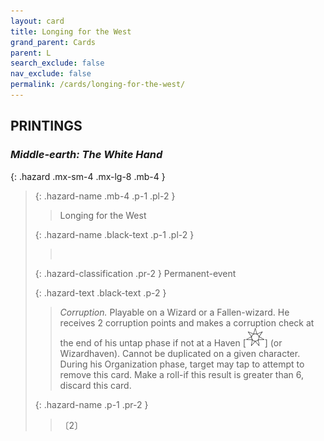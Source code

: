 ```yaml
---
layout: card
title: Longing for the West
grand_parent: Cards
parent: L
search_exclude: false
nav_exclude: false
permalink: /cards/longing-for-the-west/
---
```


## PRINTINGS


### _Middle-earth: The White Hand_

{: .hazard .mx-sm-4 .mx-lg-8 .mb-4 }
> {: .hazard-name .mb-4 .p-1 .pl-2 }
> > <div class="hazard-mp"></div>
> > <div class="card-name">Longing for the West</div>
>
> {: .hazard-name .black-text .p-1 .pl-2 }
> > &nbsp;
>
> {: .hazard-classification .pr-2 }
> Permanent-event
>
> {: .hazard-text .black-text .p-2 }
> > _Corruption._ Playable on a Wizard or a Fallen-wizard. He receives 2 corruption points and makes a corruption check at the end of his untap phase if not at a Haven \[![](/assets/images/free-haven.svg)] (or Wizardhaven). Cannot be duplicated on a given character. During his Organization phase, target may tap to attempt to remove this card. Make a roll-if this result is greater than 6, discard this card. 
>
> {: .hazard-name .p-1 .pr-2 }
> > <div class="card-shield"></div>
> > <div class="card-corruption">〔2〕</div>

